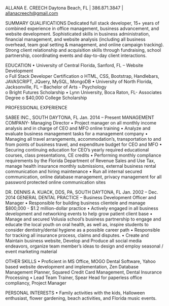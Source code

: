 ALLANA E. CREECH
Daytona Beach, FL | 386.871.3847 | allanacreech@gmail.com

SUMMARY QUALIFICATIONS
Dedicated full stack developer, 15+ years of combined experience in office management, business advancement, and website development. Sophisticated skills in business administration, financial management, and website analysis (including all business overhead, team goal setting & management, and online campaign tracking). Strong client relationship and acquisition skills through fundraising, school partnership, coordinating events and day-to-day client interactions.

EDUCATION
•	University of Central Florida, Sanford, FL – Website Development		 
o	Full Stack Developer Certification
o	 HTML, CSS, Bootstrap, Handlebars, JAVASCRIPT, JQuery, MySQL, MongoDB
•	University of North Florida, Jacksonville, FL – Bachelor of Arts - Psychology		
o	Bright Futures Scholarship
•	Lynn University, Boca Raton, FL- Associates Degree
o	$40,000 College Scholarship

PROFESSIONAL EXPERIENCE

SABEE INC., SOUTH DAYTONA, FL						         Jan. 2014 – Present
MANAGEMENT COMPANY- Managing Director 
•	Project manager on all monthly income analysis and in charge of CEO and MFO online training
•	Analyze and evaluate business management tasks for a management company
•	Managing all travel arrangements, accommodation’s, transportation to and from points of business travel, and expenditure budget for CEO and MFO
•	Securing continuing education for CEO’s yearly required educational courses, class presentations, CE credits
•	Performing monthly compliance requirements by the Florida Department of Revenue Sales and Use Tax, manage health insurance monthly submissions, external business rental communication and hiring maintenance 
•	Run all internal secured communication, online database management, privacy management for all password protected online communication sites


DR. DENNIS A. KUACK, DDS, PA, SOUTH DAYTONA, FL			       Jan. 2002 – Dec. 2014
GENERAL DENTAL PRACTICE – Business Development Officer and Manager
•	Responsible for building business clientele and manage $800,000 - $1.2 million-dollar practice
•	Actively engaged in all business development and networking events to help grow patient client base
•	Manage and secured Volusia school’s business partnership to engage and educate the local youth on oral health, as well as, inspire students to consider dentistry/dental hygiene as a possible career path
•	Responsible for tracking all insurance process, claims and disputes. 
•	Create and Maintain business website, Develop and Produce all social media endeavors, organize team member’s ideas to design and employ seasonal / event marketing material

OTHER SKILLS
•	Proficient in MS Office, MOGO Dental Software, Yahoo based website development and implementation, Zen Database Management Planner, Squared Credit Card Management, Dental Insurance Processing
•	Lead Team Trainer, Spear Head for paperless office compliancy, Project Manager

PERSONAL INTERESTS
•	Family activities with the kids, Halloween enthusiast, flower gardening, beach activities, and Florida music events.
